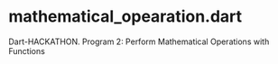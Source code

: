 # mathematical_opearation.dart
Dart-HACKATHON. Program 2: Perform Mathematical Operations with Functions
